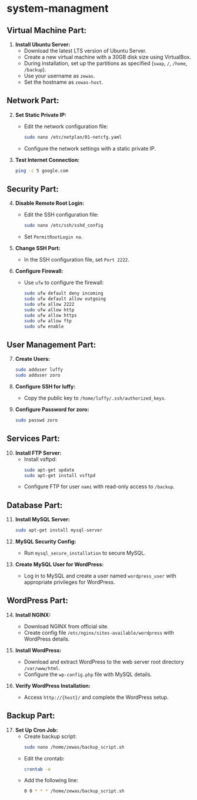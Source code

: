 # system-managment

## Virtual Machine Part:

1. **Install Ubuntu Server:**
   - Download the latest LTS version of Ubuntu Server.
   - Create a new virtual machine with a 30GB disk size using VirtualBox.
   - During installation, set up the partitions as specified (`swap`, `/`, `/home`, `/backup`).
   - Use your username as `zewas`.
   - Set the hostname as `zewas-host`.

## Network Part:

2. **Set Static Private IP:**
   - Edit the network configuration file:
     ```bash
     sudo nano /etc/netplan/01-netcfg.yaml
     ```
   - Configure the network settings with a static private IP.

3. **Test Internet Connection:**
   ```bash
   ping -c 5 google.com
   ```

## Security Part:

4. **Disable Remote Root Login:**
   - Edit the SSH configuration file:
     ```bash
     sudo nano /etc/ssh/sshd_config
     ```
   - Set `PermitRootLogin no`.

5. **Change SSH Port:**
   - In the SSH configuration file, set `Port 2222`.

6. **Configure Firewall:**
   - Use `ufw` to configure the firewall:
     ```bash
     sudo ufw default deny incoming
     sudo ufw default allow outgoing
     sudo ufw allow 2222
     sudo ufw allow http
     sudo ufw allow https
     sudo ufw allow ftp
     sudo ufw enable
     ```

## User Management Part:

7. **Create Users:**
   ```bash
   sudo adduser luffy
   sudo adduser zoro
   ```

8. **Configure SSH for luffy:**
   - Copy the public key to `/home/luffy/.ssh/authorized_keys`.

9. **Configure Password for zoro:**
   ```bash
   sudo passwd zoro
   ```

## Services Part:

10. **Install FTP Server:**
    - Install vsftpd:
      ```bash
      sudo apt-get update
      sudo apt-get install vsftpd
      ```
    - Configure FTP for user `nami` with read-only access to `/backup`.

## Database Part:

11. **Install MySQL Server:**
    ```bash
    sudo apt-get install mysql-server
    ```

12. **MySQL Security Config:**
    - Run `mysql_secure_installation` to secure MySQL.

13. **Create MySQL User for WordPress:**
    - Log in to MySQL and create a user named `wordpress_user` with appropriate privileges for WordPress.

## WordPress Part:

14. **Install NGINX:**
    - Download NGINX from official site.
    - Create config file `/etc/nginx/sites-available/wordpress` with WordPress details.
   
15. **Install WordPress:**
    - Download and extract WordPress to the web server root directory `/var/www/html`.
    - Configure the `wp-config.php` file with MySQL details.

16. **Verify WordPress Installation:**
    - Access `http://{host}/` and complete the WordPress setup.

## Backup Part:

17. **Set Up Cron Job:**
    - Create backup script:
      ```bash
      sudo nano /home/zewas/backup_script.sh
      ```
    - Edit the crontab:
      ```bash
      crontab -e
      ```
    - Add the following line:
      ```bash
      0 0 * * * /home/zewas/backup_script.sh
      ```
   
